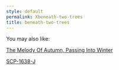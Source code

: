 ```yaml
---
style: default
permalink: Xbeneath-two-trees
title: beneath-two-trees
---
```

You may also like:

[The Melody Of Autumn, Passing Into Winter](http://scp-wiki.net/the-melody-of-autumn-passing-into-winter)

[SCP-1638-J](http://scp-wiki.net/scp-1638-j)
